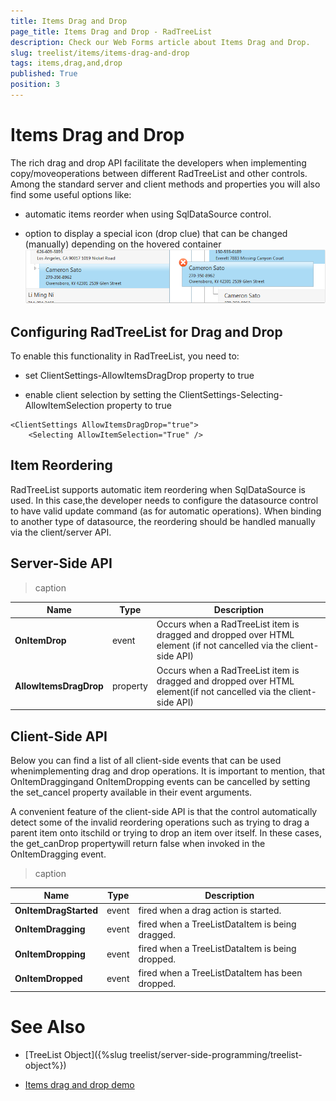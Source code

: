 ```yaml
---
title: Items Drag and Drop
page_title: Items Drag and Drop - RadTreeList
description: Check our Web Forms article about Items Drag and Drop.
slug: treelist/items/items-drag-and-drop
tags: items,drag,and,drop
published: True
position: 3
---
```


# Items Drag and Drop



The rich drag and drop API facilitate the developers when implementing copy/moveoperations between different RadTreeList and other controls. Among the standard server and	client methods and properties you will also find some useful options like:

* automatic items reorder when using SqlDataSource control.

* option to display a special icon (drop clue) that can be changed (manually)	depending on the hovered container![Drag and drop](images/treelist_items-drag-drop1.png)

## Configuring RadTreeList for Drag and Drop

To enable this functionality in RadTreeList, you need to:

* set ClientSettings-AllowItemsDragDrop property to true

* enable client selection by setting the	ClientSettings-Selecting-AllowItemSelection property to true



````ASPNET
<ClientSettings AllowItemsDragDrop="true">
	<Selecting AllowItemSelection="True" />
````


## Item Reordering

RadTreeList supports automatic item reordering when SqlDataSource is used. In this case,the developer needs to configure the datasource control to have valid update command (as for automatic operations). When binding to another type of datasource, the reordering should be handled manually via the client/server API.

## Server-Side API


>caption  

| Name | Type | Description |
| ------ | ------ | ------ |
| **OnItemDrop** |event|Occurs when a RadTreeList item is dragged and dropped over HTML element (if not cancelled via the client-side API)|
| **AllowItemsDragDrop** |property|Occurs when a RadTreeList item is dragged and dropped over HTML element(if not cancelled via the client-side API)|

## Client-Side API

Below you can find a list of all client-side events that can be used whenimplementing drag and drop operations. It is important to mention, that OnItemDraggingand OnItemDropping events can be cancelled by setting the set_cancel property available	in their event arguments.

A convenient feature of the client-side API is that the control automatically detect	some of the invalid reordering operations such as trying to drag a parent item onto itschild or trying to drop an item over itself. In these cases, the get_canDrop propertywill return false when invoked in the OnItemDragging event.


>caption  

| Name | Type | Description |
| ------ | ------ | ------ |
| **OnItemDragStarted** |event| fired when a drag action is started.|
| **OnItemDragging** |event| fired when a TreeListDataItem is being dragged.|
| **OnItemDropping** |event| fired when a TreeListDataItem is being dropped.|
| **OnItemDropped** |event| fired when a TreeListDataItem has been dropped.|

# See Also

 * [TreeList Object]({%slug treelist/server-side-programming/treelist-object%})

 * [Items drag and drop demo](https://demos.telerik.com/aspnet-ajax/treelist/examples/itemsdragdrop/defaultcs.aspx)
